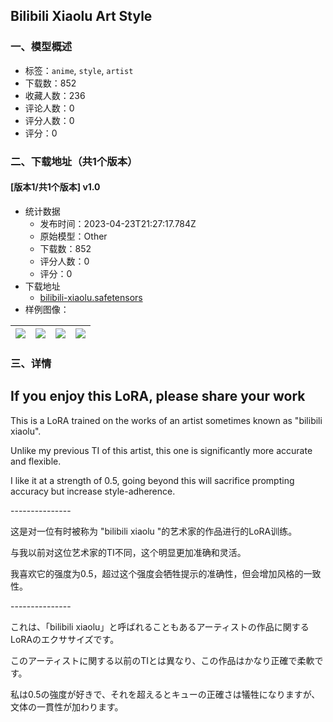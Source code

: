 ## Bilibili Xiaolu Art Style
### 一、模型概述

- 标签：`anime`, `style`, `artist`
- 下载数：852
- 收藏人数：236
- 评论人数：0
- 评分人数：0
- 评分：0

### 二、下载地址（共1个版本）

#### [版本1/共1个版本] v1.0

- 统计数据
  - 发布时间：2023-04-23T21:27:17.784Z
  - 原始模型：Other
  - 下载数：852
  - 评分人数：0
  - 评分：0
- 下载地址
  - [bilibili-xiaolu.safetensors](https://civitai.com/api/download/models/53565)
- 样例图像：

| <img src="https://image.civitai.com/xG1nkqKTMzGDvpLrqFT7WA/c7c0b619-b1df-4067-7a7a-990934773400/width=450/611422.jpeg" /> | <img src="https://image.civitai.com/xG1nkqKTMzGDvpLrqFT7WA/be510bae-511f-48f5-4b8c-14875d718800/width=450/579294.jpeg" /> | <img src="https://image.civitai.com/xG1nkqKTMzGDvpLrqFT7WA/477a8637-8d91-4b14-c01a-acfd6d5a9300/width=450/579295.jpeg" /> | <img src="https://image.civitai.com/xG1nkqKTMzGDvpLrqFT7WA/56098fbe-3ec5-4762-8233-b976756dab00/width=450/611423.jpeg" /> |
| ---- | ---- | ---- | ---- |


### 三、详情
<h2>If you enjoy this LoRA, please share your work </h2><p>This is a LoRA trained on the works of an artist sometimes known as "bilibili xiaolu".</p><p>Unlike my previous TI of this artist, this one is significantly more accurate and flexible.</p><p>I like it at a strength of 0.5, going beyond this will sacrifice prompting accuracy but increase style-adherence.</p><p>---------------</p><p>这是对一位有时被称为 "bilibili xiaolu "的艺术家的作品进行的LoRA训练。</p><p>与我以前对这位艺术家的TI不同，这个明显更加准确和灵活。</p><p>我喜欢它的强度为0.5，超过这个强度会牺牲提示的准确性，但会增加风格的一致性。</p><p>---------------</p><p>これは、「bilibili xiaolu」と呼ばれることもあるアーティストの作品に関するLoRAのエクササイズです。</p><p>このアーティストに関する以前のTIとは異なり、この作品はかなり正確で柔軟です。</p><p>私は0.5の強度が好きで、それを超えるとキューの正確さは犠牲になりますが、文体の一貫性が加わります。</p>